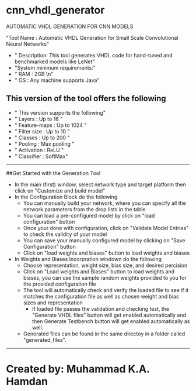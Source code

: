 # cnn_vhdl_generator
AUTOMATIC VHDL GENERATION FOR CNN MODELS

"Tool Name :  Automatic VHDL Generation for Small Scale Convolutional Neural Networks"
+ " Description: This tool generates VHDL code for hand-tuned and benchmarked models like LeNet"
+ "System minimum requirements:"
+ " RAM :  2GB \n"
+ " OS :  Any machine supports Java"


This version of the tool offers the following
 ---------------------------------------- 
+ " This version supports the following"
+ " Layers :  Up to 16 "
+ " Feature-maps :  Up to 1024 "
+ " Filter size :  Up to 10 "
+ " Classes :  Up to 200 "
+ " Pooling :  Max pooling "
+ " Activation :  ReLU "
+ " Classifier :  SoftMax"

----------------------------------------
##Get Started with the Generation Tool

* In the main (first) window, select network type and target platform then click on "Customize and build model"
* In the Configuration Block do the following
	* You can manually build your network, where you can specify all the network parameters from the drop lists in the table
	* You can load a pre-configured model by click on "load configuration" button
	* Once your done with configuration, click on "Validate Model Entries" to check the validity of your model
	* You can save your manually configured model by clicking on "Save Configuration" button
	* Click on "load weights and biases" button to load weights and biases
 * In Weights and Biases Incorpration windown do the following
	* Choose representation, weight size, bias size, and desired percision 
	* Click on "Load weights and Biases" button to load weights and biases, 
	  you can use the sample random weights provided to you for the provided configuration file
	* The tool will automatically check and verify the loaded file to see if it matches the configuration file as well as chosen
	  weight and bias sizes and representation 
    	* If loaded file passes the validation and checking test, the "Generate VHDL files" button will get enabled automatically
	  and then Generate Testbench button will get enabled automatically as well. 
	* Generated files can be found in the same directoy in a folder called "generated_files".
	 
------------------------------------------
# Created by: Muhammad K.A. Hamdan	 
